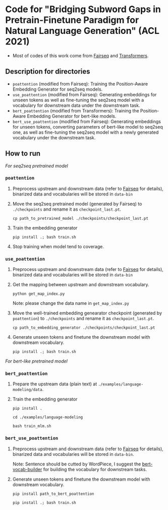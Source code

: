 # Code for "Bridging Subword Gaps in Pretrain-Finetune Paradigm for Natural Language Generation" (ACL 2021)
* Most of codes of this work come from [Fairseq](https://github.com/pytorch/fairseq) and [Transformers](https://github.com/huggingface/transformers).

## Description for directories
* `poattention` (modified from Fairseq): Training the Position-Aware Embedding Generator for seq2seq models.
* `use_poattention` (modified from Fairseq): Generating embeddings for unseen tokens as well as fine-tuning the seq2seq model with a vocabulary for downstream data under the downstream task.
* `bert_poattention` (modified from Transformers): Training the Position-Aware Embedding Generator for bert-like models.
* `bert_use_poattention` (modified from Fairseq): Generating embeddings for unseen tokens, converting parameters of bert-like model to seq2seq one, as well as fine-tuning the seq2seq model with a newly generated vocabulary under the downstream task.

## How to run
*For seq2seq pretrained model*
### `poattention`
1. Preprocess upstream and downstream data (refer to [Fairseq](https://github.com/pytorch/fairseq) for details), binarized data and vocabularies will be stored in `data-bin`

2. Move the seq2seq pretrained model (generated by Fairseq) to `./checkpoints` and rename it as `checkpoint_last.pt`.

    `cp path_to_pretrained_model ./checkpoints/checkpoint_last.pt`

3. Train the embedding generator

    `pip install .; bash train.sh`

4. Stop training when model tend to coverage.

### `use_poattention`
1. Preprocess upstream and downstream data (refer to [Fairseq](https://github.com/pytorch/fairseq) for details), binarized data and vocabularies will be stored in `data-bin`

2. Get the mapping between upstream and downstream vocabulary.

    `python get_map_index.py`

    Note: please change the data name in `get_map_index.py`

3. Move the well-trained embedding genearator checkpoint (generated by `poattention`) to `./checkpoints` and rename it as `checkpoint_last.pt`.

    `cp path_to_embedding_generator ./checkpoints/checkpoint_last.pt`

4. Generate unseen tokens and finetune the downstream model with downstream vocabulary.

    `pip install .; bash train.sh`

*For bert-like pretrained model*

### `bert_poattention`

1. Prepare the upstream data (plain text) at `./examples/language-modeling/data`.

2. Train the embedding generator

    `pip install .`
    
    `cd ./examples/language-modeling`

    `bash train_mlm.sh`

### `bert_use_poattention`

1. Preprocess upstream and downstream data (refer to [Fairseq](https://github.com/pytorch/fairseq) for details), binarized data and vocabularies will be stored in `data-bin`.

    Note: Sentence should be cutted by WordPiece, I suggest the [bert-vocab-builder](https://github.com/kwonmha/bert-vocab-builder) for building the vocabulary for downstream tasks.

2. Generate unseen tokens and finetune the downstream model with downstream vocabulary.

    `pip install path_to_bert_poattention`

    `pip install .; bash train.sh`